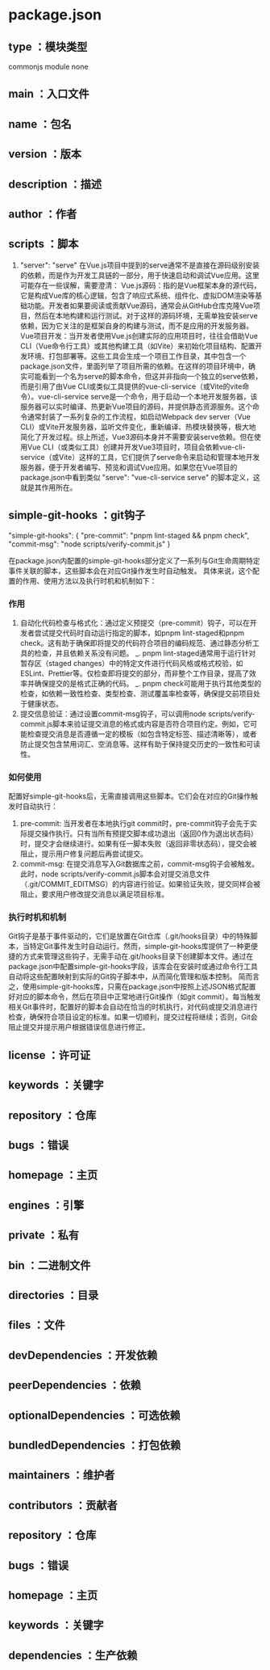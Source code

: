 # package.json

## type ：模块类型

commonjs module none

## main ：入口文件

## name ：包名

## version ：版本

## description ：描述

## author ：作者

## scripts ：脚本

1. "server": "serve"
在Vue.js项目中提到的serve通常不是直接在源码级别安装的依赖，而是作为开发工具链的一部分，用于快速启动和调试Vue应用。这里可能存在一些误解，需要澄清：
Vue.js源码：指的是Vue框架本身的源代码，它是构成Vue库的核心逻辑，包含了响应式系统、组件化、虚拟DOM渲染等基础功能。开发者如果要阅读或贡献Vue源码，通常会从GitHub仓库克隆Vue项目，然后在本地构建和运行测试。对于这样的源码环境，无需单独安装serve依赖，因为它关注的是框架自身的构建与测试，而不是应用的开发服务器。Vue项目开发：当开发者使用Vue.js创建实际的应用项目时，往往会借助Vue CLI（Vue命令行工具）或其他构建工具（如Vite）来初始化项目结构、配置开发环境、打包部署等。这些工具会生成一个项目工作目录，其中包含一个package.json文件，里面列举了项目所需的依赖。在这样的项目环境中，确实可能看到一个名为serve的脚本命令，但这并非指向一个独立的serve依赖，而是引用了由Vue CLI或类似工具提供的vue-cli-service（或Vite的vite命令）。vue-cli-service serve是一个命令，用于启动一个本地开发服务器，该服务器可以实时编译、热更新Vue项目的源码，并提供静态资源服务。这个命令通常封装了一系列复杂的工作流程，如启动Webpack dev server（Vue CLI）或Vite开发服务器，监听文件变化，重新编译、热模块替换等，极大地简化了开发过程。综上所述，Vue3源码本身并不需要安装serve依赖。但在使用Vue CLI（或类似工具）创建并开发Vue3项目时，项目会依赖vue-cli-service（或Vite）这样的工具，它们提供了serve命令来启动和管理本地开发服务器，便于开发者编写、预览和调试Vue应用。如果您在Vue项目的package.json中看到类似 "serve": "vue-cli-service serve" 的脚本定义，这就是其作用所在。

## simple-git-hooks ：git钩子

"simple-git-hooks": {
    "pre-commit": "pnpm lint-staged && pnpm check",
    "commit-msg": "node scripts/verify-commit.js"
}

在package.json内配置的simple-git-hooks部分定义了一系列与Git生命周期特定事件关联的脚本，这些脚本会在对应Git操作发生时自动触发。
具体来说，这个配置的作用、使用方法以及执行时机和机制如下：

### 作用

1. 自动化代码检查与格式化：通过定义预提交（pre-commit）钩子，可以在开发者尝试提交代码时自动运行指定的脚本，如pnpm lint-staged和pnpm check。这有助于确保即将提交的代码符合项目的编码规范、通过静态分析工具的检查，并且依赖关系没有问题。
    _. pnpm lint-staged通常用于运行针对暂存区（staged changes）中的特定文件进行代码风格或格式校验，如ESLint、Prettier等。仅检查即将提交的部分，而非整个工作目录，提高了效率并确保提交的是格式正确的代码。
    _. pnpm check可能用于执行其他类型的检查，如依赖一致性检查、类型检查、测试覆盖率检查等，确保提交前项目处于健康状态。
2. 提交信息验证：通过设置commit-msg钩子，可以调用node scripts/verify-commit.js脚本来验证提交消息的格式或内容是否符合项目约定。例如，它可能检查提交消息是否遵循一定的模板（如包含特定标签、描述清晰等），或者防止提交包含禁用词汇、空消息等。这样有助于保持提交历史的一致性和可读性。

### 如何使用

配置好simple-git-hooks后，无需直接调用这些脚本。它们会在对应的Git操作触发时自动执行：
1. pre-commit: 当开发者在本地执行git commit时，pre-commit钩子会先于实际提交操作执行。只有当所有预提交脚本成功退出（返回0作为退出状态码）时，提交才会继续进行。如果有任一脚本失败（返回非零状态码），提交会被阻止，提示用户修复问题后再尝试提交。
2. commit-msg: 在提交消息写入Git数据库之前，commit-msg钩子会被触发。此时，node scripts/verify-commit.js脚本会对提交消息文件（.git/COMMIT_EDITMSG）的内容进行验证。如果验证失败，提交同样会被阻止，要求用户修改提交消息以满足项目标准。

### 执行时机和机制

Git钩子是基于事件驱动的，它们是放置在Git仓库（.git/hooks目录）中的特殊脚本，当特定Git事件发生时自动运行。然而，simple-git-hooks库提供了一种更便捷的方式来管理这些钩子，无需手动在.git/hooks目录下创建脚本文件。通过在package.json中配置simple-git-hooks字段，该库会在安装时或通过命令行工具自动将这些配置映射到实际的Git钩子脚本中，从而简化管理和版本控制。
简而言之，使用simple-git-hooks库，只需在package.json中按照上述JSON格式配置好对应的脚本命令，然后在项目中正常地进行Git操作（如git commit）。每当触发相关Git事件时，配置好的脚本会自动在恰当的时机执行，对代码或提交消息进行检查，确保符合项目设定的标准。如果一切顺利，提交过程将继续；否则，Git会阻止提交并提示用户根据错误信息进行修正。

## license ：许可证

## keywords ：关键字

## repository ：仓库

## bugs ：错误

## homepage ：主页

## engines ：引擎

## private ：私有

## bin ：二进制文件

## directories ：目录

## files ：文件

## devDependencies ：开发依赖

## peerDependencies ：依赖

## optionalDependencies ：可选依赖

## bundledDependencies ：打包依赖

## maintainers ：维护者

## contributors ：贡献者

## repository ：仓库

## bugs ：错误

## homepage ：主页

## keywords ：关键字

## dependencies ：生产依赖

